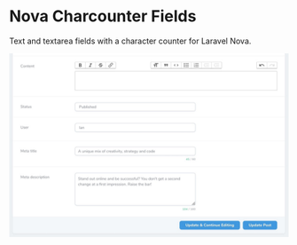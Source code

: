 # Nova Charcounter Fields
Text and textarea fields with a character counter for Laravel Nova.

![Image of character counter](docs/screenshot.jpg)
